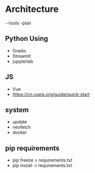 # Architecture

--tools
 -plan

## Python Using
* Gradio
* Streamlit
* jupyterlab

## JS
* Vue
* https://cn.vuejs.org/guide/quick-start

## system
* update
* neofetch
* docker

## pip requirements
* pip freeze > requirements.txt
* pip install -r requirements.txt
